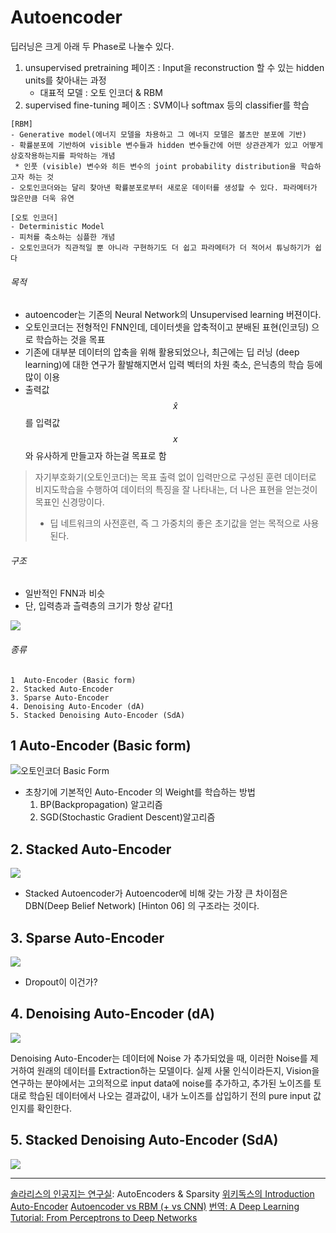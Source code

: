 # Autoencoder

딥러닝은 크게 아래 두 Phase로 나눌수 있다. 

1. unsupervised pretraining 페이즈 : Input을 reconstruction 할 수 있는 hidden units를 찾아내는 과정
    * 대표적 모델 : 오토 인코더 & RBM
2. supervised fine-tuning 페이즈 : SVM이나 softmax 등의 classifier를 학습

```
[RBM]
- Generative model(에너지 모델을 차용하고 그 에너지 모델은 볼츠만 분포에 기반)
- 확률분포에 기반하여 visible 변수들과 hidden 변수들간에 어떤 상관관계가 있고 어떻게 상호작용하는지를 파악하는 개념
 * 인풋 (visible) 변수와 히든 변수의 joint probability distribution을 학습하고자 하는 것
- 오토인코더와는 달리 찾아낸 확률분포로부터 새로운 데이터를 생성할 수 있다. 파라메터가 많은만큼 더욱 유연

[오토 인코더]
- Deterministic Model
- 피처를 축소하는 심플한 개념
- 오토인코더가 직관적일 뿐 아니라 구현하기도 더 쉽고 파라메터가 더 적어서 튜닝하기가 쉽다
```

###### 목적 
* autoencoder는 기존의 Neural Network의 Unsupervised learning 버젼이다. 
* 오토인코더는 전형적인 FNN인데, 데이터셋을 압축적이고 분배된 표현(인코딩) 으로 학습하는 것을 목표
* 기존에 대부분 데이터의 압축을 위해 활용되었으나, 최근에는 딥 러닝 (deep learning)에 대한 연구가 활발해지면서 입력 벡터의 차원 축소, 은닉층의 학습 등에 많이 이용
* 출력값 $$ \hat{x} $$를 입력값 $$ x $$와 유사하게 만들고자 하는걸 목표로 함

> 자기부호화기(오토인코더)는 목표 출력 없이 입력만으로 구성된 훈련 데이터로 비지도학습을 수행하여 데이터의 특징을 잘 나타내는, 더 나은 표현을 얻는것이 목표인 신경망이다. 
> * 딥 네트워크의 사전훈련, 즉 그 가중치의 좋은 초기값을 얻는 목적으로 사용된다. 

###### 구조 
* 일반적인 FNN과 비슷 
* 단, 입력층과 츨력층의 크기가 항상 같다[1]

![](http://cfile9.uf.tistory.com/image/266B1740579DA3B3080567)

###### 종류 
    1  Auto-Encoder (Basic form)
    2. Stacked Auto-Encoder
    3. Sparse Auto-Encoder
    4. Denoising Auto-Encoder (dA)
    5. Stacked Denoising Auto-Encoder (SdA)


## 1  Auto-Encoder (Basic form)

![오토인코더 Basic Form](https://wikidocs.net/images/page/3413/AE.png)

* 초창기에 기본적인 Auto-Encoder 의 Weight를 학습하는 방법
    1. BP(Backpropagation) 알고리즘
    2. SGD(Stochastic Gradient Descent)알고리즘 


## 2. Stacked Auto-Encoder
![](https://wikidocs.net/images/page/3413/stackedAE.png)
* Stacked Autoencoder가 Autoencoder에 비해 갖는 가장 큰 차이점은 DBN(Deep Belief Network) [Hinton 06] 의 구조라는 것이다.


## 3. Sparse Auto-Encoder
![](https://wikidocs.net/images/page/3413/sparseAE.png)

* Dropout이 이건가? 


## 4. Denoising Auto-Encoder (dA)
![](https://wikidocs.net/images/page/3413/denoisingAE.png)

Denoising Auto-Encoder는 데이터에 Noise 가 추가되었을 때, 이러한 Noise를 제거하여 원래의 데이터를 Extraction하는 모델이다.
실제 사물 인식이라든지, Vision을 연구하는 분야에서는 고의적으로 input data에 noise를 추가하고, 추가된 노이즈를 토대로 학습된 데이터에서 나오는 결과값이, 내가 노이즈를 삽입하기 전의 pure input 값인지를 확인한다.

## 5. Stacked Denoising Auto-Encoder (SdA)
![](https://wikidocs.net/images/page/3413/sDA.png)

---
[1]: http://untitledtblog.tistory.com/92 "[머신러닝] - Autoencoder" 

[솔라리스의 인공지는 연구실](http://solarisailab.com/archives/113): AutoEncoders & Sparsity
[위키독스의 Introduction Auto-Encoder](https://wikidocs.net/3413)
[Autoencoder vs RBM (+ vs CNN)](http://khanrc.tistory.com/entry/Autoencoder-vs-RBM-vs-CNN)
[번역: A Deep Learning Tutorial: From Perceptrons to Deep Networks](http://khanrc.tistory.com/entry/Deep-Learning-Tutorial)